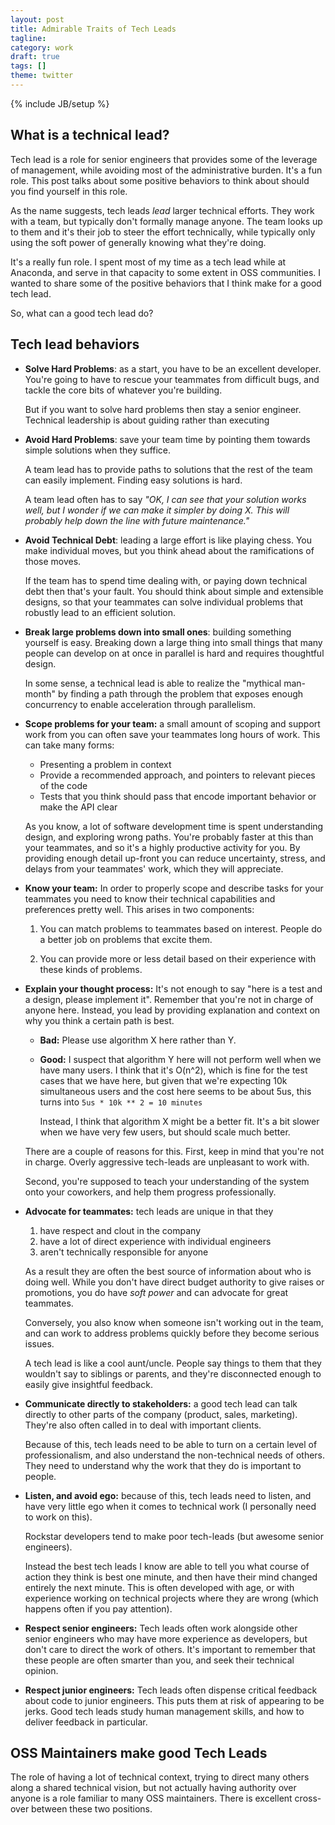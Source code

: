 ```yaml
---
layout: post
title: Admirable Traits of Tech Leads
tagline:
category: work
draft: true
tags: []
theme: twitter
---
```

{% include JB/setup %}


What is a technical lead?
-------------------------

Tech lead is a role for senior engineers that provides some of the leverage of
management, while avoiding most of the administrative burden.  It's a fun role.
This post talks about some positive behaviors to think about should you find
yourself in this role.

As the name suggests, tech leads *lead* larger technical efforts.
They work with a team, but typically don't formally manage anyone.
The team looks up to them and it's their job to steer the effort technically,
while typically only using the soft power of generally knowing what they're
doing.

It's a really fun role.  I spent most of my time as a tech lead while at Anaconda, and serve
in that capacity to some extent in OSS communities.  I wanted to share some of
the positive behaviors that I think make for a good tech lead.

So, what can a good tech lead do?


Tech lead behaviors
-------------------

-   **Solve Hard Problems**: as a start, you have to be an excellent developer.
    You're going to have to rescue your teammates from difficult bugs,
    and tackle the core bits of whatever you're building.

    But if you want to solve hard problems then stay a senior engineer.
    Technical leadership is about guiding rather than executing

-   **Avoid Hard Problems**: save your team time by pointing them towards
    simple solutions when they suffice.

    A team lead has to provide paths to solutions that the rest of the team can
    easily implement.  Finding easy solutions is hard.

    A team lead often has to say *"OK, I can see that your solution works well,
    but I wonder if we can make it simpler by doing X.  This will probably help
    down the line with future maintenance."*

-   **Avoid Technical Debt**: leading a large effort is like playing chess.
    You make individual moves, but you think ahead about the ramifications of
    those moves.

    If the team has to spend time dealing with, or paying down technical debt
    then that's your fault.  You should think about simple and extensible designs,
    so that your teammates can solve individual problems that robustly lead to
    an efficient solution.

-   **Break large problems down into small ones**: building something
    yourself is easy.  Breaking down a large thing into small things that many
    people can develop on at once in parallel is hard and requires thoughtful
    design.

    In some sense, a technical lead is able to realize the "mythical man-month"
    by finding a path through the problem that exposes enough concurrency to
    enable acceleration through parallelism.

-   **Scope problems for your team:** a small amount of scoping and support
    work from you can
    often save your teammates long hours of work.  This can take many forms:

    -   Presenting a problem in context
    -   Provide a recommended approach, and pointers to relevant pieces of the
        code
    -   Tests that you think should pass that encode important behavior or make
        the API clear

    As you know, a lot of software development time is spent understanding
    design, and exploring wrong paths.  You're probably faster at this than
    your teammates, and so it's a highly productive activity for you.
    By providing enough detail up-front you can reduce uncertainty, stress, and
    delays from your teammates' work, which they will appreciate.

-   **Know your team:** In order to properly scope and describe tasks for your
    teammates you need to know their technical capabilities and preferences
    pretty well.  This arises in two components:

    1.  You can match problems to teammates based on interest.  People do a
        better job on problems that excite them.

    2.  You can provide more or less detail based on their experience with
        these kinds of problems.

-   **Explain your thought process:** It's not enough to say "here is a test
    and a design, please implement it".  Remember that you're not in charge of
    anyone here.  Instead, you lead by providing explanation and context on why
    you think a certain path is best.

    -   **Bad:** Please use algorithm X here rather than Y.
    -   **Good:** I suspect that algorithm Y here will not perform well when we
        have many users.  I think that it's O(n^2), which is fine for the test
        cases that we have here, but given that we're expecting 10k
        simultaneous users and the cost here seems to be about 5us, this turns
        into `5us * 10k ** 2 = 10 minutes`

        Instead, I think that algorithm X might be a better fit.  It's a bit
        slower when we have very few users, but should scale much better.

    There are a couple of reasons for this.  First, keep in mind that you're
    not in charge.  Overly aggressive tech-leads are unpleasant to work with.

    Second, you're supposed to teach your understanding of the system onto
    your coworkers, and help them progress professionally.

-   **Advocate for teammates:** tech leads are unique in that they

    1.  have respect and clout in the company
    2.  have a lot of direct experience with individual engineers
    3.  aren't technically responsible for anyone

    As a result they are often the best source of information about who is
    doing well.  While you don't have direct budget authority to give raises or
    promotions, you do have *soft power* and can advocate for great teammates.

    Conversely, you also know when someone isn't working out in the team,
    and can work to address problems quickly before they become serious issues.

    A tech lead is like a cool aunt/uncle.  People say things to them that they
    wouldn't say to siblings or parents, and they're disconnected enough to
    easily give insightful feedback.

-   **Communicate directly to stakeholders:** a good tech lead
    can talk directly to other parts of the company (product, sales, marketing).
    They're also often called in to deal with important clients.

    Because of this, tech leads need to be able to turn on a certain level of
    professionalism, and also understand the non-technical needs of others.
    They need to understand why the work that they do is important to people.

-   **Listen, and avoid ego:** because of this, tech leads need to listen,
    and have very little ego when it comes to technical work
    (I personally need to work on this).

    Rockstar developers tend to make poor tech-leads (but awesome senior engineers).

    Instead the best tech leads I know are able to tell you what course of
    action they think is best one minute, and then have their mind changed
    entirely the next minute.  This is often developed with age, or with
    experience working on technical projects where they are wrong (which
    happens often if you pay attention).

-   **Respect senior engineers:** Tech leads often work alongside other senior
    engineers who may have more experience as developers, but don't care to
    direct the work of others.  It's important to remember that these people
    are often smarter than you, and seek their technical opinion.

-   **Respect junior engineers:** Tech leads often dispense critical feedback
    about code to junior engineers.  This puts them at risk of appearing to be
    jerks.  Good tech leads study human management skills, and how to deliver
    feedback in particular.


OSS Maintainers make good Tech Leads
------------------------------------

The role of having a lot of technical context, trying to direct many others
along a shared technical vision, but not actually having authority over anyone
is a role familiar to many OSS maintainers.  There is excellent cross-over
between these two positions.
